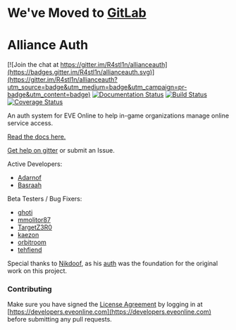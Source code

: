 # We've Moved to [GitLab](https://gitlab.com/allianceauth/allianceauth)

# Alliance Auth

[![Join the chat at https://gitter.im/R4stl1n/allianceauth](https://badges.gitter.im/R4stl1n/allianceauth.svg)](https://gitter.im/R4stl1n/allianceauth?utm_source=badge&utm_medium=badge&utm_campaign=pr-badge&utm_content=badge)
[![Documentation Status](https://readthedocs.org/projects/allianceauth/badge/?version=latest)](http://allianceauth.readthedocs.io/?badge=latest)
[![Build Status](https://travis-ci.org/allianceauth/allianceauth.svg?branch=master)](https://travis-ci.org/allianceauth/allianceauth)
[![Coverage Status](https://coveralls.io/repos/github/allianceauth/allianceauth/badge.svg?branch=master)](https://coveralls.io/github/allianceauth/allianceauth?branch=master)

An auth system for EVE Online to help in-game organizations manage online service access.

[Read the docs here.](http://allianceauth.rtfd.io)

[Get help on gitter](https://gitter.im/R4stl1n/allianceauth) or submit an Issue.

Active Developers:

- [Adarnof](https://github.com/adarnof/)
- [Basraah](https://github.com/basraah/)

Beta Testers / Bug Fixers:

- [ghoti](https://github.com/ghoti/)
- [mmolitor87](https://github.com/mmolitor87/)
- [TargetZ3R0](https://github.com/TargetZ3R0)
- [kaezon](https://github.com/kaezon/)
- [orbitroom](https://github.com/orbitroom/)
- [tehfiend](https://github.com/tehfiend/)

Special thanks to [Nikdoof](https://github.com/nikdoof/), as his [auth](https://github.com/nikdoof/test-auth) was the foundation for the original work on this project.

### Contributing

Make sure you have signed the [License Agreement](https://developers.eveonline.com/resource/license-agreement) by logging in at [https://developers.eveonline.com](https://developers.eveonline.com) before submitting any pull requests.
